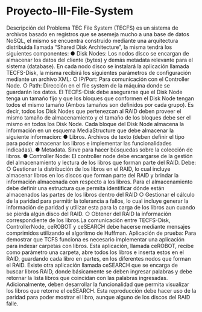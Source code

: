 # Proyecto-III-File-System
Descripción del Problema TEC File System (TECFS) es un sistema de archivos basado en registros que se asemeja mucho a una base de  datos NoSQL, el mismo se encuentra construido mediante una arquitectura distribuida llamada “Shared Disk  Architecture”, la misma tendrá los siguientes componentes: ● Disk Nodes: Los nodos disco se encargan de almacenar los datos del cliente (bytes) y demás metadata  relevante para el sistema (database). En cada nodo disco se instalará la aplicación llamada TECFS-Disk,  la misma recibirá los siguientes parámetros de configuración mediante un archivo XML: ○ IP/Port: Para comunicación con el Controller Node. ○ Path: Dirección en el file system de la máquina donde se guardarán los datos. El TECFS-Disk debe asegurarse que el Disk Node tenga un tamaño fijo y que los bloques que conformen  el Disk Node tengan todos el mismo tamaño (Ambos tamaños son definidos por cada grupo). Es decir,  todos los Disk Nodes que pertenezcan al RAID deben proveer el mismo tamaño de almacenamiento y el  tamaño de los bloques debe ser el mismo en todos los Disk Node. Cada bloque del Disk Node almacena la información en un esquema MediaStructure que debe almacenar  la siguiente informacion: ● Libros. Archivos de texto (deben definir el tipo para poder almacenar los libros e implementar  las funcionalidades indicadas). ● Metadata. Sirve para hacer búsquedas sobre la colección de libros. ● Controller Node: El controller node debe encargarse de la gestión del almacenamiento y lectura de los  libros que forman parte del RAID. Debe: ○ Gestionar la distribución de los libros en el RAID, lo cual incluye almacenar libros en los discos  que forman parte del RAID y brindar la información almacenada con respecto a los libros. Para  el almacenamiento debe definir una estructura que permita identificar dónde están  almacenados las partes de los libros dentro del RAID ○ Gestionar el cálculo de la paridad para permitir la tolerancia a fallos, lo cual incluye generar la  información de paridad y utilizar esta para la carga de los libros aun cuando se pierda algún  disco del RAID. ○ Obtener del RAID la información correspondiente de los libros.La comunicación entre TECFS-Disk, ControllerNode, ceROBOT y ceSEARCH debe hacerse mediante mensajes  comprimidos utilizando el algoritmo de Huffman. Aplicación de prueba: Para demostrar que TCFS funciona es necesario implementar una aplicación para indexar carpetas con libros.  Esta aplicación, llamada ceROBOT, recibe como parámetro una carpeta, abre todos los libros e inserta estos en  el RAID, guardando cada libro en partes, en los diferentes nodos que forman el RAID. Existe otra aplicación  llamada ceSEARCH que se encarga de buscar libros RAID, donde básicamente se deben ingresar palabras y debe  retornar la lista libros que coincidan con las palabras ingresadas. Adicionalmente, deben desarrollar la funcionalidad que permita visualizar los libros que retorne el ceSEARCH.  Esta reproducción debe hacer uso de la paridad para poder mostrar el libro, aunque alguno de los discos del  RAID falle.
